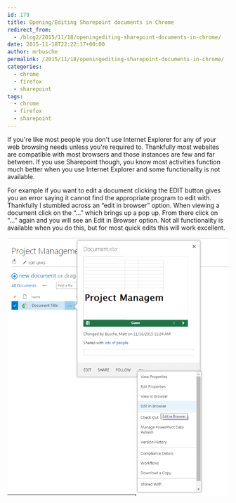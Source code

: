```yaml
---
id: 179
title: Opening/Editing Sharepoint documents in Chrome
redirect_from:
  - /blog2/2015/11/18/openingediting-sharepoint-documents-in-chrome/
date: 2015-11-18T22:22:17+00:00
author: mrbusche
permalink: /2015/11/18/openingediting-sharepoint-documents-in-chrome/
categories:
  - chrome
  - firefox
  - sharepoint
tags:
  - chrome
  - firefox
  - sharepoint
---
```


If you're like most people you don't use Internet Explorer for any of your web browsing needs unless you're required to. Thankfully most websites are compatible with most browsers and those instances are few and far between. If you use Sharepoint though, you know most activities function much better when you use Internet Explorer and some functionality is not available.

For example if you want to edit a document clicking the EDIT button gives you an error saying it cannot find the appropriate program to edit with. Thankfully I stumbled across an &#8220;edit in browser&#8221; option. When viewing a document click on the &#8220;&#8230;&#8221; which brings up a pop up. From there click on &#8220;&#8230;&#8221; again and you will see an Edit in Browser option. Not all functionality is available when you do this, but for most quick edits this will work excellent.

 <img src="/images/2015/11/EditSharepointDocumentInChrome.png" alt="EditSharepointDocumentInChrome" />
